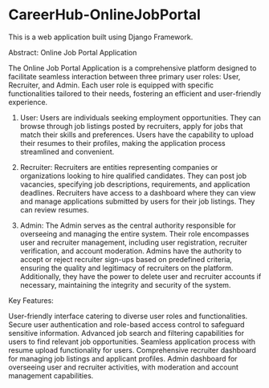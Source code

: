 # CareerHub-OnlineJobPortal
This is a web application built using Django Framework.


Abstract: Online Job Portal Application

The Online Job Portal Application is a comprehensive platform designed to facilitate seamless interaction between three primary user roles: User, Recruiter, and Admin. Each user role is equipped with specific functionalities tailored to their needs, fostering an efficient and user-friendly experience.

1. User:
Users are individuals seeking employment opportunities. They can browse through job listings posted by recruiters, apply for jobs that match their skills and preferences. Users have the capability to upload their resumes to their profiles, making the application process streamlined and convenient.

2. Recruiter:
Recruiters are entities representing companies or organizations looking to hire qualified candidates. They can post job vacancies, specifying job descriptions, requirements, and application deadlines. Recruiters have access to a dashboard where they can view and manage applications submitted by users for their job listings. They can review resumes.

3. Admin:
The Admin serves as the central authority responsible for overseeing and managing the entire system. Their role encompasses user and recruiter management, including user registration, recruiter verification, and account moderation. Admins have the authority to accept or reject recruiter sign-ups based on predefined criteria, ensuring the quality and legitimacy of recruiters on the platform. Additionally, they have the power to delete user and recruiter accounts if necessary, maintaining the integrity and security of the system.

Key Features:

User-friendly interface catering to diverse user roles and functionalities.
Secure user authentication and role-based access control to safeguard sensitive information.
Advanced job search and filtering capabilities for users to find relevant job opportunities.
Seamless application process with resume upload functionality for users.
Comprehensive recruiter dashboard for managing job listings and applicant profiles.
Admin dashboard for overseeing user and recruiter activities, with moderation and account management capabilities.

